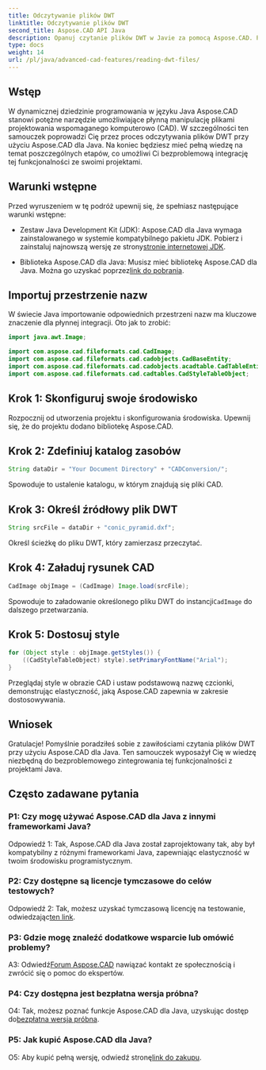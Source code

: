 ```yaml
---
title: Odczytywanie plików DWT
linktitle: Odczytywanie plików DWT
second_title: Aspose.CAD API Java
description: Opanuj czytanie plików DWT w Javie za pomocą Aspose.CAD. Postępuj zgodnie z naszym przewodnikiem krok po kroku, aby zapewnić bezproblemową integrację.
type: docs
weight: 14
url: /pl/java/advanced-cad-features/reading-dwt-files/
---
```

## Wstęp

W dynamicznej dziedzinie programowania w języku Java Aspose.CAD stanowi potężne narzędzie umożliwiające płynną manipulację plikami projektowania wspomaganego komputerowo (CAD). W szczególności ten samouczek poprowadzi Cię przez proces odczytywania plików DWT przy użyciu Aspose.CAD dla Java. Na koniec będziesz mieć pełną wiedzę na temat poszczególnych etapów, co umożliwi Ci bezproblemową integrację tej funkcjonalności ze swoimi projektami.

## Warunki wstępne

Przed wyruszeniem w tę podróż upewnij się, że spełniasz następujące warunki wstępne:

- Zestaw Java Development Kit (JDK): Aspose.CAD dla Java wymaga zainstalowanego w systemie kompatybilnego pakietu JDK. Pobierz i zainstaluj najnowszą wersję ze strony[stronie internetowej JDK](https://www.oracle.com/java/technologies/javase-downloads.html).

-  Biblioteka Aspose.CAD dla Java: Musisz mieć bibliotekę Aspose.CAD dla Java. Można go uzyskać poprzez[link do pobrania](https://releases.aspose.com/cad/java/).

## Importuj przestrzenie nazw

W świecie Java importowanie odpowiednich przestrzeni nazw ma kluczowe znaczenie dla płynnej integracji. Oto jak to zrobić:

```java
import java.awt.Image;

import com.aspose.cad.fileformats.cad.CadImage;
import com.aspose.cad.fileformats.cad.cadobjects.CadBaseEntity;
import com.aspose.cad.fileformats.cad.cadobjects.acadtable.CadTableEntity;
import com.aspose.cad.fileformats.cad.cadtables.CadStyleTableObject;
```

## Krok 1: Skonfiguruj swoje środowisko

Rozpocznij od utworzenia projektu i skonfigurowania środowiska. Upewnij się, że do projektu dodano bibliotekę Aspose.CAD.

## Krok 2: Zdefiniuj katalog zasobów

```java
String dataDir = "Your Document Directory" + "CADConversion/";
```

Spowoduje to ustalenie katalogu, w którym znajdują się pliki CAD.

## Krok 3: Określ źródłowy plik DWT

```java
String srcFile = dataDir + "conic_pyramid.dxf";
```

Określ ścieżkę do pliku DWT, który zamierzasz przeczytać.

## Krok 4: Załaduj rysunek CAD

```java
CadImage objImage = (CadImage) Image.load(srcFile);
```

 Spowoduje to załadowanie określonego pliku DWT do instancji`CadImage` do dalszego przetwarzania.

## Krok 5: Dostosuj style

```java
for (Object style : objImage.getStyles()) {
    ((CadStyleTableObject) style).setPrimaryFontName("Arial");
}
```

Przeglądaj style w obrazie CAD i ustaw podstawową nazwę czcionki, demonstrując elastyczność, jaką Aspose.CAD zapewnia w zakresie dostosowywania.

## Wniosek

Gratulacje! Pomyślnie poradziłeś sobie z zawiłościami czytania plików DWT przy użyciu Aspose.CAD dla Java. Ten samouczek wyposażył Cię w wiedzę niezbędną do bezproblemowego zintegrowania tej funkcjonalności z projektami Java.

## Często zadawane pytania

### P1: Czy mogę używać Aspose.CAD dla Java z innymi frameworkami Java?

Odpowiedź 1: Tak, Aspose.CAD dla Java został zaprojektowany tak, aby był kompatybilny z różnymi frameworkami Java, zapewniając elastyczność w twoim środowisku programistycznym.

### P2: Czy dostępne są licencje tymczasowe do celów testowych?

 Odpowiedź 2: Tak, możesz uzyskać tymczasową licencję na testowanie, odwiedzając[ten link](https://purchase.aspose.com/temporary-license/).

### P3: Gdzie mogę znaleźć dodatkowe wsparcie lub omówić problemy?

 A3: Odwiedź[Forum Aspose.CAD](https://forum.aspose.com/c/cad/19) nawiązać kontakt ze społecznością i zwrócić się o pomoc do ekspertów.

### P4: Czy dostępna jest bezpłatna wersja próbna?

 O4: Tak, możesz poznać funkcje Aspose.CAD dla Java, uzyskując dostęp do[bezpłatna wersja próbna](https://releases.aspose.com/).

### P5: Jak kupić Aspose.CAD dla Java?

 O5: Aby kupić pełną wersję, odwiedź stronę[link do zakupu](https://purchase.aspose.com/buy).